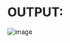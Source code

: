 # OUTPUT: 

![image](https://github.com/Sanjayrajanrajappa/Lab-Programs/assets/91653459/4886d5af-9afb-4b8c-8337-66b9542a1216)
